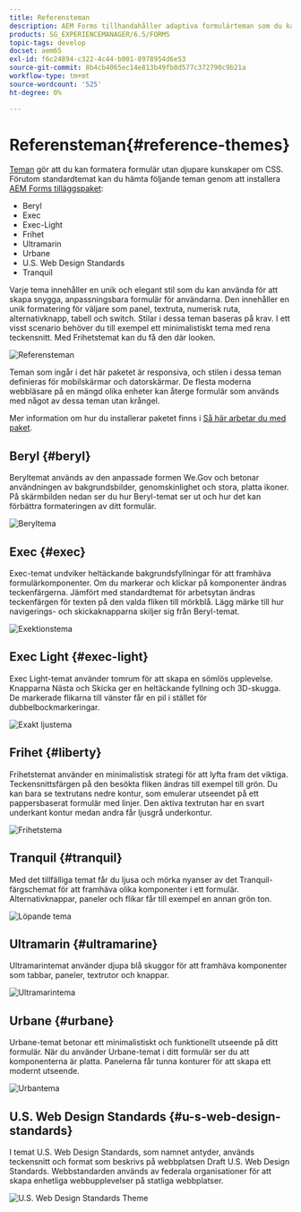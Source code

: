 ```yaml
---
title: Referensteman
description: AEM Forms tillhandahåller adaptiva formulärteman som du kan hämta från Software Distribution och använda för att utforma ett formulär.
products: SG_EXPERIENCEMANAGER/6.5/FORMS
topic-tags: develop
docset: aem65
exl-id: f6c24894-c322-4c44-b001-8978954d6e53
source-git-commit: 8b4cb4065ec14e813b49fb0d577c372790c9b21a
workflow-type: tm+mt
source-wordcount: '525'
ht-degree: 0%

---
```


# Referensteman{#reference-themes}

[Teman](../../forms/using/themes.md) gör att du kan formatera formulär utan djupare kunskaper om CSS. Förutom standardtemat kan du hämta följande teman genom att installera [AEM Forms tilläggspaket](https://experienceleague.adobe.com/docs/experience-manager-release-information/aem-release-updates/forms-updates/aem-forms-releases.html?lang=en):

* Beryl
* Exec
* Exec-Light
* Frihet
* Ultramarin
* Urbane
* U.S. Web Design Standards
* Tranquil

Varje tema innehåller en unik och elegant stil som du kan använda för att skapa snygga, anpassningsbara formulär för användarna. Den innehåller en unik formatering för väljare som panel, textruta, numerisk ruta, alternativknapp, tabell och switch. Stilar i dessa teman baseras på krav. I ett visst scenario behöver du till exempel ett minimalistiskt tema med rena teckensnitt. Med Frihetstemat kan du få den där looken.

![Referensteman](assets/ref-themes.png)

Teman som ingår i det här paketet är responsiva, och stilen i dessa teman definieras för mobilskärmar och datorskärmar. De flesta moderna webbläsare på en mängd olika enheter kan återge formulär som används med något av dessa teman utan krångel.

Mer information om hur du installerar paketet finns i [Så här arbetar du med paket](/help/sites-administering/package-manager.md).

## Beryl {#beryl}

Beryltemat används av den anpassade formen We.Gov och betonar användningen av bakgrundsbilder, genomskinlighet och stora, platta ikoner. På skärmbilden nedan ser du hur Beryl-temat ser ut och hur det kan förbättra formateringen av ditt formulär.

![Beryltema](assets/beryl.png)

<!--[Click to enlarge

](assets/beryl-1.png)-->

## Exec {#exec}

Exec-temat undviker heltäckande bakgrundsfyllningar för att framhäva formulärkomponenter. Om du markerar och klickar på komponenter ändras teckenfärgerna. Jämfört med standardtemat för arbetsytan ändras teckenfärgen för texten på den valda fliken till mörkblå. Lägg märke till hur navigerings- och skickaknapparna skiljer sig från Beryl-temat.

![Exektionstema](assets/exec.png)

<!--[Click to enlarge

](assets/exec-1.png)-->

## Exec Light {#exec-light}

Exec Light-temat använder tomrum för att skapa en sömlös upplevelse. Knapparna Nästa och Skicka ger en heltäckande fyllning och 3D-skugga. De markerade flikarna till vänster får en pil i stället för dubbelbockmarkeringar.

![Exakt ljustema](assets/exec-light.png)

<!--[Click to enlarge

](assets/exec-light-1.png)-->

## Frihet {#liberty}

Frihetstemat använder en minimalistisk strategi för att lyfta fram det viktiga. Teckensnittsfärgen på den besökta fliken ändras till exempel till grön. Du kan bara se textrutans nedre kontur, som emulerar utseendet på ett pappersbaserat formulär med linjer. Den aktiva textrutan har en svart underkant kontur medan andra får ljusgrå underkontur.

![Frihetstema](assets/liberty.png)

<!--[Click to enlarge

](assets/liberty-1.png)-->

## Tranquil {#tranquil}

Med det tillfälliga temat får du ljusa och mörka nyanser av det Tranquil-färgschemat för att framhäva olika komponenter i ett formulär. Alternativknappar, paneler och flikar får till exempel en annan grön ton.

![Löpande tema](assets/tranquil.png)

<!--[Click to enlarge

](assets/tranquil-1.png)-->

## Ultramarin {#ultramarine}

Ultramarintemat använder djupa blå skuggor för att framhäva komponenter som tabbar, paneler, textrutor och knappar.

![Ultramarintema](assets/ultramarine.png)

<!--[Click to enlarge](assets/ultramarine-1.png)-->

## Urbane {#urbane}

Urbane-temat betonar ett minimalistiskt och funktionellt utseende på ditt formulär. När du använder Urbane-temat i ditt formulär ser du att komponenterna är platta. Panelerna får tunna konturer för att skapa ett modernt utseende.

![Urbantema](assets/urbane.png)

<!--[Click to enlarge

](assets/urbane-1.png)-->

## U.S. Web Design Standards {#u-s-web-design-standards}

I temat U.S. Web Design Standards, som namnet antyder, används teckensnitt och format som beskrivs på webbplatsen Draft U.S. Web Design Standards. Webbstandarden används av federala organisationer för att skapa enhetliga webbupplevelser på statliga webbplatser.

![U.S. Web Design Standards Theme](assets/us-web-standards.png)

<!--[Click to enlarge

](assets/usgov.png)-->
